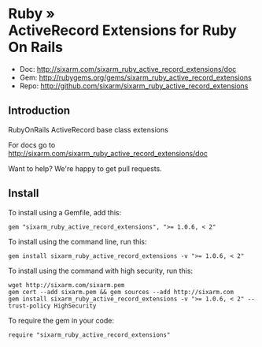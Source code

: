 # Ruby » <br> ActiveRecord Extensions for Ruby On Rails

* Doc: <http://sixarm.com/sixarm_ruby_active_record_extensions/doc>
* Gem: <http://rubygems.org/gems/sixarm_ruby_active_record_extensions>
* Repo: <http://github.com/sixarm/sixarm_ruby_active_record_extensions>
<!--HEADER-SHUT-->


## Introduction

RubyOnRails ActiveRecord base class extensions

For docs go to <http://sixarm.com/sixarm_ruby_active_record_extensions/doc>

Want to help? We're happy to get pull requests.


<!--INSTALL-OPEN-->

## Install

To install using a Gemfile, add this:

    gem "sixarm_ruby_active_record_extensions", ">= 1.0.6, < 2"

To install using the command line, run this:

    gem install sixarm_ruby_active_record_extensions -v ">= 1.0.6, < 2"

To install using the command with high security, run this:

    wget http://sixarm.com/sixarm.pem
    gem cert --add sixarm.pem && gem sources --add http://sixarm.com
    gem install sixarm_ruby_active_record_extensions -v ">= 1.0.6, < 2" --trust-policy HighSecurity

To require the gem in your code:

    require "sixarm_ruby_active_record_extensions"

<!--INSTALL-SHUT-->
